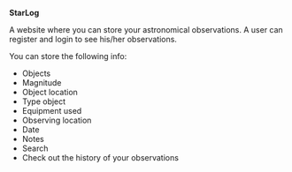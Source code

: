 **StarLog**

A website where you can store your astronomical observations.
A user can register and login to see his/her observations.

You can store the following info:
- Objects
- Magnitude
- Object location
- Type object
- Equipment used
- Observing location
- Date
- Notes
- Search
- Check out the history of your observations


